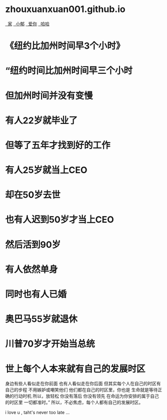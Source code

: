 # zhouxuanxuan001.github.io 

<div class="list-group">
  <a class="list-group-item" href="#"><i class="fa fa-home fa-fw"></i>&nbsp; 家</a>
  <a class="list-group-item" href="#"><i class="fa fa-book fa-fw"></i>&nbsp; 小郁</a>
  <a class="list-group-item" href="#"><i class="fa fa-pencil fa-fw"></i>&nbsp; 爱你</a>
  <a class="list-group-item" href="#"><i class="fa fa-cog fa-fw"></i>&nbsp; 哈哈</a>
</div>

# 《纽约比加州时间早3个小时》

# “纽约时间比加州时间早三个小时 <br/>
# 但加州时间并没有变慢 <br/>
# 有人22岁就毕业了 <br/>
# 但等了五年才找到好的工作 <br/>
# 有人25岁就当上CEO <br/>
# 却在50岁去世 <br/>
# 也有人迟到50岁才当上CEO <br/>
# 然后活到90岁
# 有人依然单身
# 同时也有人已婚
# 奥巴马55岁就退休
# 川普70岁才开始当总统
# 世上每个人本来就有自己的发展时区
身边有些人看似走在你前面
也有人看似走在你后面
但其实每个人在自己的时区有自己的步程
不用嫉妒或嘲笑他们
他们都在自己的时区里，你也是
生命就是等待正确的行动时机
所以，放轻松
你没有落后
你没有领先
在命运为你安排的属于自己的时区里
一切都准时。”
所以，不必焦虑，每个人都有自己的发展时区。

i love u , taht's never too late ...
